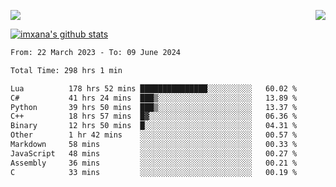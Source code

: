 <p>
  <a href="https://count.getloli.com/"><img src="https://count.getloli.com/get/@xana.readme?theme=moebooru-h"></a>
  <img src="https://weather-icon.journeyad.repl.co/@hangzhou?v=1" align="right">
</p>


<a href="https://github.com/imxana"><img align="center" src="https://github-readme-stats.vercel.app/api?username=imxana&show_icons=true&include_all_commits=true&hide_border=tru&custom_title=imxana%27s%20Github%20Stats" alt="imxana's github stats" /></a> 

<!--START_SECTION:waka-->

```txt
From: 22 March 2023 - To: 09 June 2024

Total Time: 298 hrs 1 min

Lua          178 hrs 52 mins ███████████████░░░░░░░░░░   60.02 %
C#           41 hrs 24 mins  ███▒░░░░░░░░░░░░░░░░░░░░░   13.89 %
Python       39 hrs 50 mins  ███▒░░░░░░░░░░░░░░░░░░░░░   13.37 %
C++          18 hrs 57 mins  █▓░░░░░░░░░░░░░░░░░░░░░░░   06.36 %
Binary       12 hrs 50 mins  █░░░░░░░░░░░░░░░░░░░░░░░░   04.31 %
Other        1 hr 42 mins    ░░░░░░░░░░░░░░░░░░░░░░░░░   00.57 %
Markdown     58 mins         ░░░░░░░░░░░░░░░░░░░░░░░░░   00.33 %
JavaScript   48 mins         ░░░░░░░░░░░░░░░░░░░░░░░░░   00.27 %
Assembly     36 mins         ░░░░░░░░░░░░░░░░░░░░░░░░░   00.21 %
C            33 mins         ░░░░░░░░░░░░░░░░░░░░░░░░░   00.19 %
```

<!--END_SECTION:waka-->
